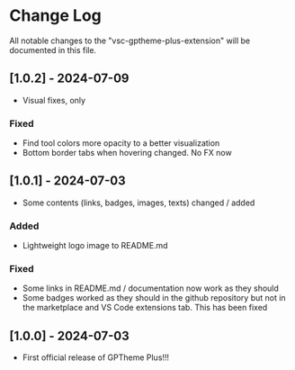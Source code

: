# Change Log

All notable changes to the "vsc-gptheme-plus-extension" will be
documented in this file.



## [1.0.2] - 2024-07-09

- Visual fixes, only

### Fixed

- Find tool colors more opacity to a better visualization
- Bottom border tabs when hovering changed. No FX now



## [1.0.1] - 2024-07-03

- Some contents (links, badges, images, texts) changed / added

### Added

- Lightweight logo image to README.md

### Fixed

- Some links in README.md / documentation now work as they should
- Some badges worked as they should in the github repository but not
in the marketplace and VS Code extensions tab. This has been fixed



## [1.0.0] - 2024-07-03

- First official release of GPTheme Plus!!!